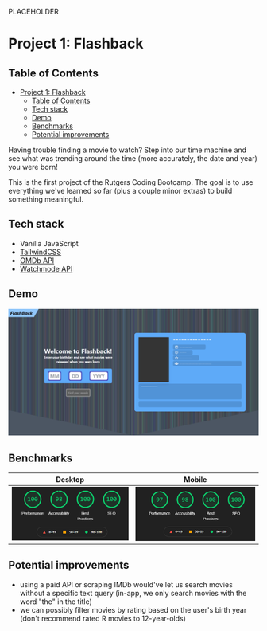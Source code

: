 PLACEHOLDER

# Project 1: Flashback

## Table of Contents

- [Project 1: Flashback](#project-1-flashback)
  - [Table of Contents](#table-of-contents)
  - [Tech stack](#tech-stack)
  - [Demo](#demo)
  - [Benchmarks](#benchmarks)
  - [Potential improvements](#potential-improvements)

Having trouble finding a movie to watch? Step into our time machine and see what was trending around the time (more accurately, the date and year) you were born!

This is the first project of the Rutgers Coding Bootcamp. The goal is to use everything we've learned so far (plus a couple minor extras) to build something meaningful.

## Tech stack

-  Vanilla JavaScript
-  [TailwindCSS](https://tailwindcss.com/)
-  [OMDb API](http://www.omdbapi.com/)
-  [Watchmode API](https://api.watchmode.com/)

## Demo

![Demo gif](demo/demo.gif)

## Benchmarks

|                   Desktop                   |                  Mobile                   |
| :-----------------------------------------: | :---------------------------------------: |
| ![desktop scores](./benchmarks/desktop.png) | ![mobile scores](./benchmarks/mobile.png) |

## Potential improvements

-  using a paid API or scraping IMDb would've let us search movies without a specific text query (in-app, we only search movies with the word "the" in the title)
-  we can possibly filter movies by rating based on the user's birth year (don't recommend rated R movies to 12-year-olds)
